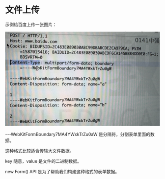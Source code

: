 # 文件上传

示例给百度上传一张图片：

![alt text](image.png)

---WebKitFormBoundary7MA4YWxkTrZu0aW 是分隔符，分割表单里面的数据。

这种格式比较适合传输大文件数据。

key 随意，value 是文件的二进制数据。

new Form() API 是为了帮助我们构建这种格式的表单数据。